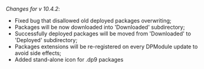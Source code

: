 _Changes for v 10.4.2_:
- Fixed bug that disallowed old deployed packages overwriting;
- Packages will be now downloaded into 'Downloaded' subdirectory;
- Successfully deployed packages will be moved from 'Downloaded' to 'Deployed' subdirectory;
- Packages extensions will be re-registered on every DPModule update to avoid side effects;
- Added stand-alone icon for .dp9 packages
